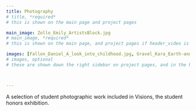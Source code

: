 ```yaml
---
title: Photography
# title, *required*
# this is shown on the main page and project pages

main_image: Zollo_Emily_ArtistsBlock.jpg
# main_image, *required*
# this is shown on the main page, and project pages if header_video is not set

images: [Fallon_Daniel_A_look_into_childhood.jpg, Gravel_Kara_Earth-and-Steel.jpg, Gravel_Kara_Mount-Rushmore.jpg, Gravel_Kara_The-Battle.jpg]
# images, optional
# these are shown down the right sidebar on project pages, and in the hover gallery on the main page



---
```

A selection of student photographic work included in Visions, the student honors exhibition.
